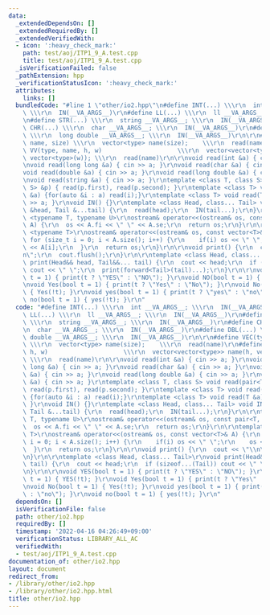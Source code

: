 ```yaml
---
data:
  _extendedDependsOn: []
  _extendedRequiredBy: []
  _extendedVerifiedWith:
  - icon: ':heavy_check_mark:'
    path: test/aoj/ITP1_9_A.test.cpp
    title: test/aoj/ITP1_9_A.test.cpp
  _isVerificationFailed: false
  _pathExtension: hpp
  _verificationStatusIcon: ':heavy_check_mark:'
  attributes:
    links: []
  bundledCode: "#line 1 \"other/io2.hpp\"\n#define INT(...) \\\r\n  int __VA_ARGS__;\
    \ \\\r\n  IN(__VA_ARGS__)\r\n#define LL(...) \\\r\n  ll __VA_ARGS__; \\\r\n  IN(__VA_ARGS__)\r\
    \n#define STR(...) \\\r\n  string __VA_ARGS__; \\\r\n  IN(__VA_ARGS__)\r\n#define\
    \ CHR(...) \\\r\n  char __VA_ARGS__; \\\r\n  IN(__VA_ARGS__)\r\n#define DBL(...)\
    \ \\\r\n  long double __VA_ARGS__; \\\r\n  IN(__VA_ARGS__)\r\n\r\n#define VEC(type,\
    \ name, size) \\\r\n  vector<type> name(size);    \\\r\n  read(name)\r\n#define\
    \ VV(type, name, h, w)                     \\\r\n  vector<vector<type>> name(h,\
    \ vector<type>(w)); \\\r\n  read(name)\r\n\r\nvoid read(int &a) { cin >> a; }\r\
    \nvoid read(long long &a) { cin >> a; }\r\nvoid read(char &a) { cin >> a; }\r\n\
    void read(double &a) { cin >> a; }\r\nvoid read(long double &a) { cin >> a; }\r\
    \nvoid read(string &a) { cin >> a; }\r\ntemplate <class T, class S> void read(pair<T,\
    \ S> &p) { read(p.first), read(p.second); }\r\ntemplate <class T> void read(vector<T>\
    \ &a) {for(auto &i : a) read(i);}\r\ntemplate <class T> void read(T &a) { cin\
    \ >> a; }\r\nvoid IN() {}\r\ntemplate <class Head, class... Tail> void IN(Head\
    \ &head, Tail &...tail) {\r\n  read(head);\r\n  IN(tail...);\r\n}\r\n\r\ntemplate\
    \ <typename T, typename U>\r\nostream& operator<<(ostream& os, const pair<T, U>&\
    \ A) {\r\n  os << A.fi << \" \" << A.se;\r\n  return os;\r\n}\r\n\r\ntemplate\
    \ <typename T>\r\nostream& operator<<(ostream& os, const vector<T>& A) {\r\n \
    \ for (size_t i = 0; i < A.size(); i++) {\r\n    if(i) os << \" \";\r\n    os\
    \ << A[i];\r\n  }\r\n  return os;\r\n}\r\n\r\nvoid print() {\r\n  cout << \"\\\
    n\";\r\n  cout.flush();\r\n}\r\n\r\ntemplate <class Head, class... Tail>\r\nvoid\
    \ print(Head&& head, Tail&&... tail) {\r\n  cout << head;\r\n  if (sizeof...(Tail))\
    \ cout << \" \";\r\n  print(forward<Tail>(tail)...);\r\n}\r\n\r\nvoid YES(bool\
    \ t = 1) { print(t ? \"YES\" : \"NO\"); }\r\nvoid NO(bool t = 1) { YES(!t); }\r\
    \nvoid Yes(bool t = 1) { print(t ? \"Yes\" : \"No\"); }\r\nvoid No(bool t = 1)\
    \ { Yes(!t); }\r\nvoid yes(bool t = 1) { print(t ? \"yes\" : \"no\"); }\r\nvoid\
    \ no(bool t = 1) { yes(!t); }\r\n"
  code: "#define INT(...) \\\r\n  int __VA_ARGS__; \\\r\n  IN(__VA_ARGS__)\r\n#define\
    \ LL(...) \\\r\n  ll __VA_ARGS__; \\\r\n  IN(__VA_ARGS__)\r\n#define STR(...)\
    \ \\\r\n  string __VA_ARGS__; \\\r\n  IN(__VA_ARGS__)\r\n#define CHR(...) \\\r\
    \n  char __VA_ARGS__; \\\r\n  IN(__VA_ARGS__)\r\n#define DBL(...) \\\r\n  long\
    \ double __VA_ARGS__; \\\r\n  IN(__VA_ARGS__)\r\n\r\n#define VEC(type, name, size)\
    \ \\\r\n  vector<type> name(size);    \\\r\n  read(name)\r\n#define VV(type, name,\
    \ h, w)                     \\\r\n  vector<vector<type>> name(h, vector<type>(w));\
    \ \\\r\n  read(name)\r\n\r\nvoid read(int &a) { cin >> a; }\r\nvoid read(long\
    \ long &a) { cin >> a; }\r\nvoid read(char &a) { cin >> a; }\r\nvoid read(double\
    \ &a) { cin >> a; }\r\nvoid read(long double &a) { cin >> a; }\r\nvoid read(string\
    \ &a) { cin >> a; }\r\ntemplate <class T, class S> void read(pair<T, S> &p) {\
    \ read(p.first), read(p.second); }\r\ntemplate <class T> void read(vector<T> &a)\
    \ {for(auto &i : a) read(i);}\r\ntemplate <class T> void read(T &a) { cin >> a;\
    \ }\r\nvoid IN() {}\r\ntemplate <class Head, class... Tail> void IN(Head &head,\
    \ Tail &...tail) {\r\n  read(head);\r\n  IN(tail...);\r\n}\r\n\r\ntemplate <typename\
    \ T, typename U>\r\nostream& operator<<(ostream& os, const pair<T, U>& A) {\r\n\
    \  os << A.fi << \" \" << A.se;\r\n  return os;\r\n}\r\n\r\ntemplate <typename\
    \ T>\r\nostream& operator<<(ostream& os, const vector<T>& A) {\r\n  for (size_t\
    \ i = 0; i < A.size(); i++) {\r\n    if(i) os << \" \";\r\n    os << A[i];\r\n\
    \  }\r\n  return os;\r\n}\r\n\r\nvoid print() {\r\n  cout << \"\\n\";\r\n  cout.flush();\r\
    \n}\r\n\r\ntemplate <class Head, class... Tail>\r\nvoid print(Head&& head, Tail&&...\
    \ tail) {\r\n  cout << head;\r\n  if (sizeof...(Tail)) cout << \" \";\r\n  print(forward<Tail>(tail)...);\r\
    \n}\r\n\r\nvoid YES(bool t = 1) { print(t ? \"YES\" : \"NO\"); }\r\nvoid NO(bool\
    \ t = 1) { YES(!t); }\r\nvoid Yes(bool t = 1) { print(t ? \"Yes\" : \"No\"); }\r\
    \nvoid No(bool t = 1) { Yes(!t); }\r\nvoid yes(bool t = 1) { print(t ? \"yes\"\
    \ : \"no\"); }\r\nvoid no(bool t = 1) { yes(!t); }\r\n"
  dependsOn: []
  isVerificationFile: false
  path: other/io2.hpp
  requiredBy: []
  timestamp: '2022-04-16 04:26:49+09:00'
  verificationStatus: LIBRARY_ALL_AC
  verifiedWith:
  - test/aoj/ITP1_9_A.test.cpp
documentation_of: other/io2.hpp
layout: document
redirect_from:
- /library/other/io2.hpp
- /library/other/io2.hpp.html
title: other/io2.hpp
---
```

